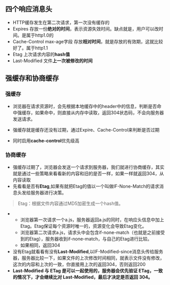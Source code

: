 ## 四个响应消息头

* HTTP缓存发生在第二次请求，第一次没有缓存的
* Expires 存放一份**绝对的时间**，表示资源失效时间。缺点就是，用户可以改时间。是属于http1.0的
* Cache-Control  max-age字段 存放**相对时间**，就是存放的有效期，这就比较好了。属于http1.1
* Etag 上次请求内容的**hash值**
* Last-Modified 文件**上一次被修改的时间**

## 强缓存和协商缓存

### 强缓存

- 浏览器在请求资源时，会先根据本地缓存中的header中的信息，判断是否命中强缓存，如果命中，则直接从内存中读取，返回304状态码，不会向服务器发送请求。

- 强缓存就是缓存还没有过期，通过Expire、Cache-Control来判断是否过期
- 同时启用**cache-control**优先级高

### 协商缓存

- 强缓存过期了，浏览器会发送一个请求到服务器，我们就进行协商缓存，其实就是通过一些策略来看看新的内容和旧的是否一样，如果一样就返回304，从内容读取
- 先看看是否有**Etag**,如果有就把Etag的值以一个叫做IF-None-Match的请求消息头发给服务器进行决策。

> Etag：根据文件内容通过MD5加密生成一个hash值。

- -  浏览器第一次请求一个a.js，服务器返回a.js的同时，在响应头信息中加上Etag。Etag保证每个资源时唯一的，资源变化会导致Etag变化。
  -  浏览器第二次请求a.js，请求头中会包含if-none-match（也就是之前接受到的Etag），服务器收到if-none-match，与自己的Etag进行比较。
  - 如果相同，返回304
- 没有Etag就看看有没有**Last-Modified**,以IF-Modified-since消息头传给服务器，服务器比较一下，如果文件的上次修改时间相同，就表示文件没有修改，这次的内容和上次的一致，你直接用上次的返回304，否则返回200
- **Last-Modified 与 ETag 是可以一起使用的，服务器会优先验证 ETag，一致的情况下，才会继续比对 Last-Modified，最后才决定是否返回 304。** 